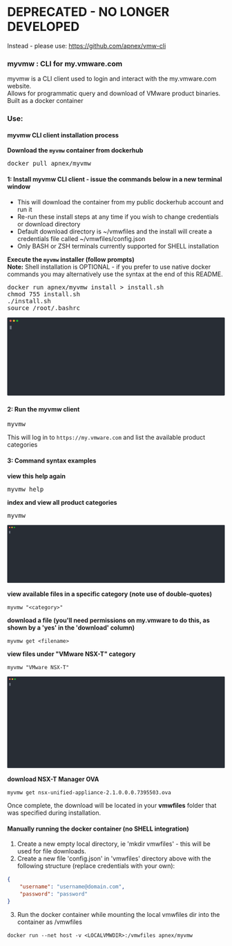# DEPRECATED - NO LONGER DEVELOPED
Instead - please use: https://github.com/apnex/vmw-cli  

### myvmw : CLI for my.vmware.com
myvmw is a CLI client used to login and interact with the my.vmware.com website.  
Allows for programmatic query and download of VMware product binaries.  
Built as a docker container

### Use:
#### myvmw CLI client installation process ###
**Download the `myvmw` container from dockerhub**
<pre>
docker pull apnex/myvmw
</pre>

#### 1: Install myvmw CLI client - issue the commands below in a new terminal window  
- This will download the container from my public dockerhub account and run it  
- Re-run these install steps at any time if you wish to change credentials or download directory  
- Default download directory is ~/vmwfiles and the install will create a credentials file called ~/vmwfiles/config.json  
- Only BASH or ZSH terminals currently supported for SHELL installation  

**Execute the `myvmw` installer (follow prompts)**  
**Note:** Shell installation is OPTIONAL - if you prefer to use native docker commands you may alternatively use the syntax at the end of this README.
<pre>
docker run apnex/myvmw install > install.sh
chmod 755 install.sh
./install.sh
source /root/.bashrc
</pre>

![myvmw.install](asciicast/myvmw.install.cast.svg)

#### 2: Run the myvmw client
<pre>
myvmw
</pre>

This will log in to `https://my.vmware.com` and list the available product categories

#### 3: Command syntax examples
**view this help again**
<pre>
myvmw help
</pre>

**index and view all product categories**
<pre>
myvmw
</pre>

![myvmw](asciicast/myvmw.cast.svg)

**view available files in a specific category (note use of double-quotes)**
```
myvmw "<category>"
```

**download a file (you'll need permissions on my.vmware to do this, as shown by a 'yes' in the 'download' column)**
```
myvmw get <filename>
```

**view files under "VMware NSX-T" category**
```
myvmw "VMware NSX-T"
```

![myvmw.nsx](asciicast/myvmw.nsx.cast.svg)

**download NSX-T Manager OVA**
```
myvmw get nsx-unified-appliance-2.1.0.0.0.7395503.ova
```
Once complete, the download will be located in your **vmwfiles** folder that was specified during installation.

#### Manually running the docker container (no SHELL integration)
1) Create a new empty local directory, ie 'mkdir vmwfiles' - this will be used for file downloads.  
2) Create a new file 'config.json' in 'vmwfiles' directory above with the following structure (replace credentials with your own):
```json
{
	"username": "username@domain.com",
	"password": "password"
}
```
3) Run the docker container while mounting the local vmwfiles dir into the container as /vmwfiles
```
docker run --net host -v <LOCALVMWDIR>:/vmwfiles apnex/myvmw
```
